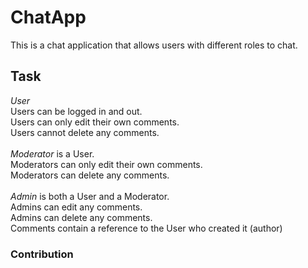 # ChatApp

This is a chat application that allows users with different roles to chat.

## Task

_User_<br/>
Users can be logged in and out.<br/>
Users can only edit their own comments.<br/>
Users cannot delete any comments.<br/><br/>
_Moderator_ is a User.<br/>
Moderators can only edit their own comments.<br/>
Moderators can delete any comments.<br/><br/>
_Admin_ is both a User and a Moderator.<br/>
Admins can edit any comments.<br/>
Admins can delete any comments.<br/>
Comments contain a reference to the User who created it (author)

### Contribution
